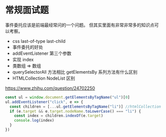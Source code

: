 # 常规面试题

事件委托应该是前端最经常问的一个问题。
但其实里面有非常非常多的知识点可以考察。

- css last-of-type last-child
- 事件委托的好处
- addEventListener 第三个参数
- 实现 index
- 类数组 => 数组
- querySelectorAll 方法相比 getElementsBy 系列方法有什么区别
- HTMLCollection NodeList 区别

https://www.zhihu.com/question/24702250

```js
const ul = window.document.getElementsByTagName("ul")[0]
ul.addEventListener("click", e => {
  const children = [...ul.getElementsByTagName("li")] //htmlCollection => array
  if (e.target && e.target.nodeName.toLowerCase() === "li") {
    const index = children.indexOf(e.target)
    console.log(index)
  }
})
```
